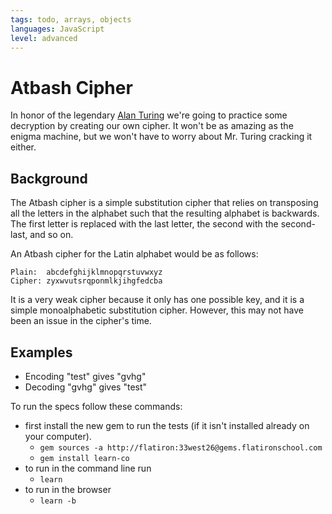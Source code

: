 ```yaml
---
tags: todo, arrays, objects
languages: JavaScript
level: advanced
---
```


# Atbash Cipher

In honor of the legendary [Alan Turing](http://en.wikipedia.org/wiki/Alan_Turing) we're going to practice some decryption by creating our own cipher.  It won't be as amazing as the enigma machine, but we won't have to worry about Mr. Turing cracking it either. 

## Background

The Atbash cipher is a simple substitution cipher that relies on transposing all the letters in the alphabet such that the resulting alphabet is backwards. The first letter is replaced with the last letter, the second with the
second-last, and so on.

An Atbash cipher for the Latin alphabet would be as follows:

```plain
Plain:  abcdefghijklmnopqrstuvwxyz
Cipher: zyxwvutsrqponmlkjihgfedcba
```

It is a very weak cipher because it only has one possible key, and it is a
simple monoalphabetic substitution cipher. However, this may not have been an issue in the cipher's time.

## Examples

- Encoding "test" gives "gvhg"
- Decoding "gvhg" gives "test"


To run the specs follow these commands:
- first install the new gem to run the tests (if it isn't installed already on your computer).
  - `gem sources -a http://flatiron:33west26@gems.flatironschool.com`
  - `gem install learn-co`
- to run in the command line run
  -  `learn`
- to run in the browser
  - `learn -b`
